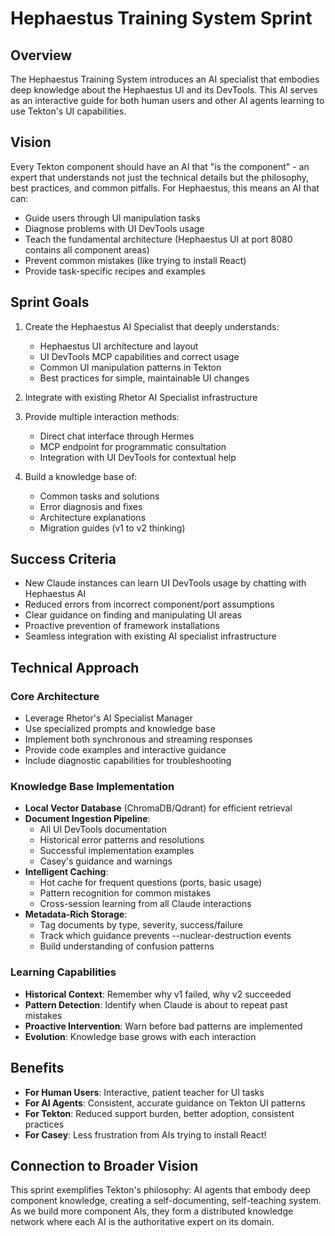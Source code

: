 # Hephaestus Training System Sprint

## Overview
The Hephaestus Training System introduces an AI specialist that embodies deep knowledge about the Hephaestus UI and its DevTools. This AI serves as an interactive guide for both human users and other AI agents learning to use Tekton's UI capabilities.

## Vision
Every Tekton component should have an AI that "is the component" - an expert that understands not just the technical details but the philosophy, best practices, and common pitfalls. For Hephaestus, this means an AI that can:
- Guide users through UI manipulation tasks
- Diagnose problems with UI DevTools usage
- Teach the fundamental architecture (Hephaestus UI at port 8080 contains all component areas)
- Prevent common mistakes (like trying to install React)
- Provide task-specific recipes and examples

## Sprint Goals
1. Create the Hephaestus AI Specialist that deeply understands:
   - Hephaestus UI architecture and layout
   - UI DevTools MCP capabilities and correct usage
   - Common UI manipulation patterns in Tekton
   - Best practices for simple, maintainable UI changes

2. Integrate with existing Rhetor AI Specialist infrastructure

3. Provide multiple interaction methods:
   - Direct chat interface through Hermes
   - MCP endpoint for programmatic consultation
   - Integration with UI DevTools for contextual help

4. Build a knowledge base of:
   - Common tasks and solutions
   - Error diagnosis and fixes
   - Architecture explanations
   - Migration guides (v1 to v2 thinking)

## Success Criteria
- New Claude instances can learn UI DevTools usage by chatting with Hephaestus AI
- Reduced errors from incorrect component/port assumptions
- Clear guidance on finding and manipulating UI areas
- Proactive prevention of framework installations
- Seamless integration with existing AI specialist infrastructure

## Technical Approach

### Core Architecture
- Leverage Rhetor's AI Specialist Manager
- Use specialized prompts and knowledge base
- Implement both synchronous and streaming responses
- Provide code examples and interactive guidance
- Include diagnostic capabilities for troubleshooting

### Knowledge Base Implementation
- **Local Vector Database** (ChromaDB/Qdrant) for efficient retrieval
- **Document Ingestion Pipeline**:
  - All UI DevTools documentation
  - Historical error patterns and resolutions
  - Successful implementation examples
  - Casey's guidance and warnings
- **Intelligent Caching**:
  - Hot cache for frequent questions (ports, basic usage)
  - Pattern recognition for common mistakes
  - Cross-session learning from all Claude interactions
- **Metadata-Rich Storage**:
  - Tag documents by type, severity, success/failure
  - Track which guidance prevents --nuclear-destruction events
  - Build understanding of confusion patterns

### Learning Capabilities
- **Historical Context**: Remember why v1 failed, why v2 succeeded
- **Pattern Detection**: Identify when Claude is about to repeat past mistakes
- **Proactive Intervention**: Warn before bad patterns are implemented
- **Evolution**: Knowledge base grows with each interaction

## Benefits
- **For Human Users**: Interactive, patient teacher for UI tasks
- **For AI Agents**: Consistent, accurate guidance on Tekton UI patterns
- **For Tekton**: Reduced support burden, better adoption, consistent practices
- **For Casey**: Less frustration from AIs trying to install React!

## Connection to Broader Vision
This sprint exemplifies Tekton's philosophy: AI agents that embody deep component knowledge, creating a self-documenting, self-teaching system. As we build more component AIs, they form a distributed knowledge network where each AI is the authoritative expert on its domain.